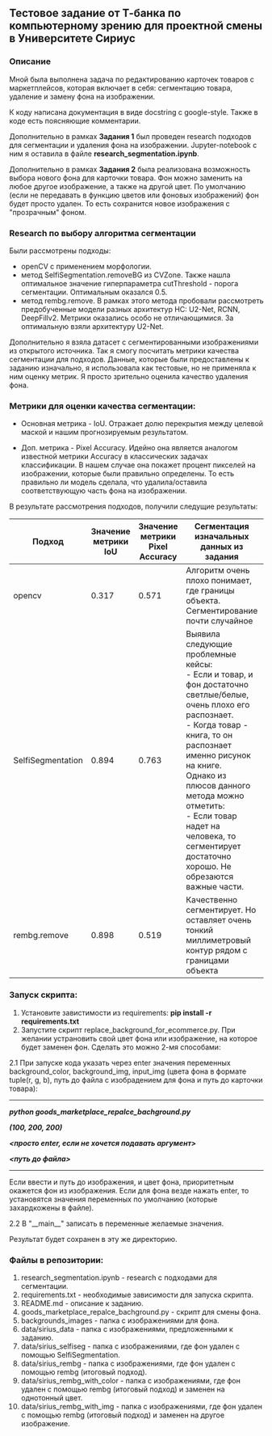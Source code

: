 ## Тестовое задание от Т-банка по компьютерному зрению для проектной смены в Университете Сириус

### Описание

Мной была выполнена задача по редактированию карточек товаров с маркетплейсов, которая включает в себя: сегментацию товара, удаление и замену фона на изображении. 

К коду написана документация в виде docstring с google-style. Также в коде есть поясняющие комментарии.


Дополнительно в рамках **Задания 1** был проведен research подходов для сегментации и удаления фона на изображении. Jupyter-notebook с ним я оставила в файле **research_segmentation.ipynb**.

Дополнительно в рамках **Задания 2** была реализована возможность выбора нового фона для карточки товара. Фон можно заменить на любое другое изображение, а также на другой цвет. По умолчанию (если не передавать в функцию цветов или фоновых изображений) фон будет просто удален. То есть сохранится новое изображения с "прозрачным" фоном.


### Research по выбору алгоритма сегментации
Были рассмотрены подходы:
- openCV с применением морфологии.
- метод SelfiSegmentation.removeBG из CVZone. Также нашла оптимальное значение гиперпараметра cutThreshold - порога сегментации. Оптимальным оказался 0.5.
- метод rembg.remove. В рамках этого метода пробовали рассмотреть предобученные модели разных архитектур НС: U2-Net, RCNN, DeepFillv2. Метрики оказались особо не отличающимися. За оптимальную взяли архитектуру U2-Net.


Дополнительно я взяла датасет с сегментированными изображениями из открытого источника. Так я смогу посчитать метрики качества сегментации для подходов.
Данные, которые были предоставлены к заданию изначально, я использовала как тестовые, но не применяла к ним оценку метрик. Я просто зрительно оценила качество удаления фона.

### Метрики для оценки качества сегментации:
- Основная метрика - IoU. Отражает долю перекрытия между целевой маской и нашим прогнозируемым результатом.

- Доп. метрика - Pixel Accuracy. Идейно она является аналогом известной метрики Accuracy в классических задачах классификации. В нашем случае она покажет процент пикселей на изображении, которые были правильно определены. То есть правильно ли модель сделала, что удалила/оставила соответствующую часть фона на изображении.

В результате рассмотрения подходов, получили следущие результаты:

|Подход|Значение метрики IoU|Значение метрики Pixel Accuracy|Сегментация изначальных данных из задания|Папка с сегментацией изначальных данных из задания|
|------|--------------------|-------------------------------|-----------------------------|-----------------------------|
|opencv| 0.317 | 0.571 | Алгоритм очень плохо понимает, где границы объекта. Сегментирование почти случайное |-|
|SelfiSegmentation| 0.894 | 0.763 | Выявила следующие проблемные кейсы: <br> - Если и товар, и фон достаточно светлые/белые, очень плохо его распознает.<br>- Когда товар - книга, то он распознает именно рисунок на книге. <br> Однако из плюсов данного метода можно отметить: <br> - Если товар надет на человека, то сегментирует достаточно хорошо. Не обрезаются важные части. | data/sirius_selfiseg |
|rembg.remove| 0.898 | 0.519 | Качественно сегментирует. Но оставляет очень тонкий миллиметровый контур рядом с границами объекта | с фоном-картинкой - data/sirius_rembg_with_img, с фоном-заливкой цветом - data/sirius_rembg_with_color|

### Запуск скрипта:
1. Установите завистимости из requirements: **pip install -r requirements.txt**
2. Запустите скрипт replace_background_for_ecommerce.py. 
При желании устрановить свой цвет фона или изображение, на которое будет заменен фон. Сделать это можно 2-мя способами:

2.1 При запуске кода указать через enter значения переменных background_color, background_img, input_img (цвета фона в формате tuple(r, g, b), путь до файла с изобрадением для фона и путь до карточки товара):

--------

<b><i>python goods_marketplace_repalce_bachground.py</i></b>

<b><i>(100, 200, 200)</i></b>

<b><i><просто enter, если не хочется подавать аргумент></i></b>

<b><i><путь до файла></i></b>

--------
Если ввести и путь до изображения, и цвет фона, приоритетным окажется фон из изображения.
Если для фона везде нажать enter, то установятся значения переменных по умолчанию (которые захардкожены в файле).


2.2 В "\_\_main\_\_" записать в переменные желаемые значения.


Результат будет сохранен в эту же директорию.


### Файлы в репозитории:
1. research_segmentation.ipynb - research с подходами для сегментации.
2. requirements.txt - необходимые зависимости для запуска скрипта.
3. README.md - описание к заданию.
4. goods_marketplace_repalce_bachground.py - скрипт для смены фона.
5. backgrounds_images - папка с изображениями для фона.
6. data/sirius_data - папка с изображениями, предложенными к заданию.
7. data/sirius_selfiseg - папка с изображениями, где фон удален с помощью SelfiSegmentation.
8. data/sirius_rembg - папка с изображениями, где фон удален с помощью rembg (итоговый подход). 
9. data/sirius_rembg_with_color - папка с изображениями, где фон удален с помощью rembg (итоговый подход) и заменен на однотонный цвет.
10. data/sirius_rembg_with_img - папка с изображениями, где фон удален с помощью rembg (итоговый подход) и заменен на другое изображение.








